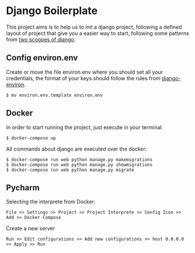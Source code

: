 # Django Boilerplate

This project aims is to help us to init a django project, following a defined layout of project that give you a easier way to start, following some patterns from [two scoopes of django](https://www.twoscoopspress.com "Two scoops Page").


## Config environ.env
Create or move the file environ.env where you should set all your credentials, the format of your keys should follow the rules from [django-environ](https://github.com/joke2k/django-environ "Django Environ Page").
```
$ mv environ.env.template environ.env
```

## Docker
In order to start running the project, just execute in your terminal:
```
$ docker-compose up
```

All commands about django are executed over the docker: 
```
$ docker-compose run web python manage.py makemigrations
$ docker-compose run web python manage.py showmigrations
$ docker-compose run web python manage.py migrate
```

## Pycharm

Selecting the interprete from Docker:

```
File >> Settings >> Project >> Project Interprete >> Config Icon >> Add >> Docker Compose
```

Create a new server

```
Run >> Edit configurations >> Add new configurations >> host 0.0.0.0 >> Apply >> Run
```
